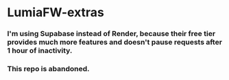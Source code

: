# LumiaFW-extras

### I'm using Supabase instead of Render, because their free tier provides much more features and doesn't pause requests after 1 hour of inactivity.
### This repo is abandoned.

